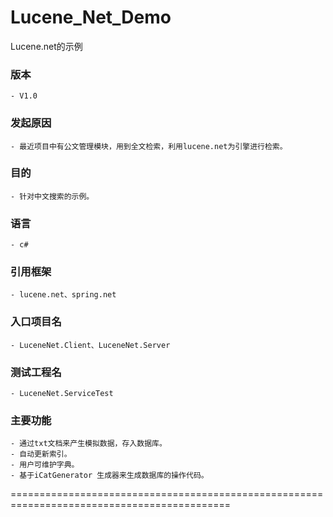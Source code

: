 Lucene_Net_Demo
==========================================================================================

Lucene.net的示例

### 版本

    - V1.0

### 发起原因

    - 最近项目中有公文管理模块，用到全文检索，利用lucene.net为引擎进行检索。

### 目的

    - 针对中文搜索的示例。

### 语言

    - c#

### 引用框架

    - lucene.net、spring.net

### 入口项目名

    - LuceneNet.Client、LuceneNet.Server

### 测试工程名

    - LuceneNet.ServiceTest

### 主要功能

    - 通过txt文档来产生模拟数据，存入数据库。
    - 自动更新索引。
    - 用户可维护字典。
    - 基于iCatGenerator 生成器来生成数据库的操作代码。

============================================================================================

